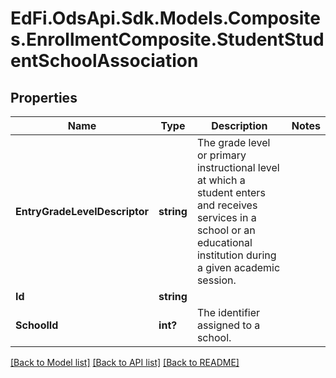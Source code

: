 # EdFi.OdsApi.Sdk.Models.Composites.EnrollmentComposite.StudentStudentSchoolAssociation
## Properties

Name | Type | Description | Notes
------------ | ------------- | ------------- | -------------
**EntryGradeLevelDescriptor** | **string** | The grade level or primary instructional level at which a student enters and receives services in a school or an educational institution during a given academic session. | 
**Id** | **string** |  | 
**SchoolId** | **int?** | The identifier assigned to a school. | 

[[Back to Model list]](../README.md#documentation-for-models) [[Back to API list]](../README.md#documentation-for-api-endpoints) [[Back to README]](../README.md)

